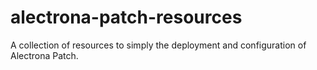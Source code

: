 # alectrona-patch-resources
A collection of resources to simply the deployment and configuration of Alectrona Patch.
